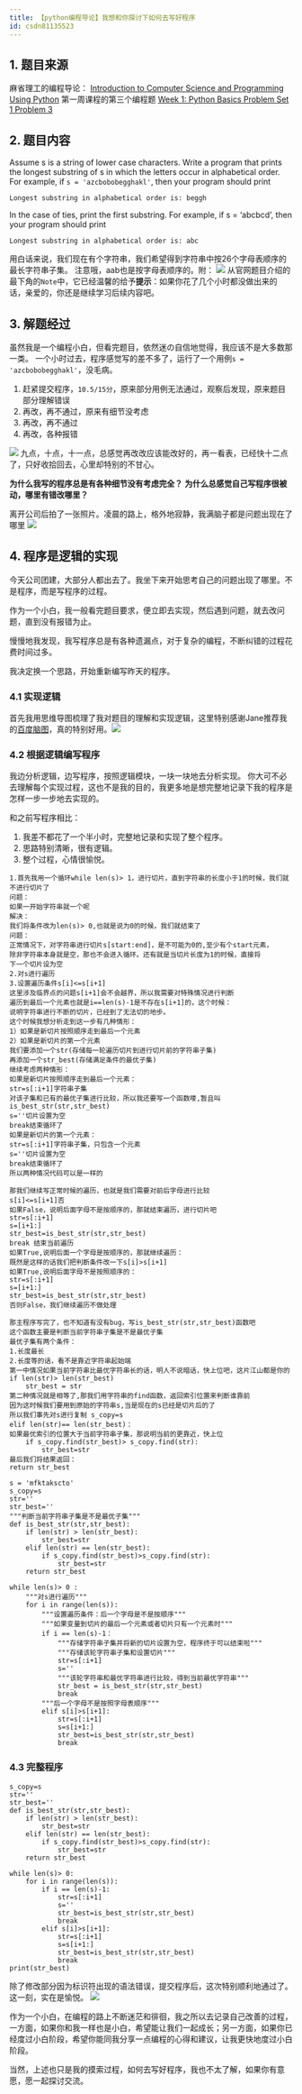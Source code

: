 ```yaml
---
title: 【python编程导论】我想和你探讨下如何去写好程序
id: csdn81135523
---
```


## 1\. 题目来源

麻省理工的编程导论：
[Introduction to Computer Science and Programming Using Python](https://www.edx.org/course/introduction-computer-science-mitx-6-00-1x-11)
第一周课程的第三个编程题
[Week 1: Python Basics Problem Set 1 Problem 3](https://courses.edx.org/courses/course-v1:MITx+6.00.1x+2T2017_2/courseware/fc8f42302c644118adfcfa720f9f403e/ca19e125470846f2a36ad1225410e39a/2?activate_block_id=block-v1%3AMITx%2B6.00.1x%2B2T2017_2%2Btype%40vertical%2Bblock%402ad818f0770d449d873328eb7cb35122)

## 2\. 题目内容

Assume s is a string of lower case characters.
Write a program that prints the longest substring of s in which the letters occur in alphabetical order. For example, if `s = 'azcbobobegghakl'`, then your program should print

```
Longest substring in alphabetical order is: beggh
```

In the case of ties, print the first substring. For example, if s = ‘abcbcd’, then your program should print

```
Longest substring in alphabetical order is: abc
```

用白话来说，我们现在有个字符串，我们希望得到字符串中按26个字母表顺序的最长字符串子集。
注意哦，aab也是按字母表顺序的。附：
![](../img/07ce5fed217a7a902385981ec051a355.png)
从官网题目介绍的最下角的`Note`中，它已经温馨的给予**提示**：如果你花了几个小时都没做出来的话，亲爱的，你还是继续学习后续内容吧。

## 3\. 解题经过

虽然我是一个编程小白，但看完题目，依然迷の自信地觉得，我应该不是大多数那一类。
一个小时过去，程序感觉写的差不多了，运行了一个用例`s = 'azcbobobegghakl'`，没毛病。

1.  赶紧提交程序，`10.5/15分`，原来部分用例无法通过，观察后发现，原来题目部分理解错误
2.  再改，再不通过，原来有细节没考虑
3.  再改，再不通过
4.  再改，各种报错

![](../img/c9e5728f061802e94fa60a1443fb7421.png)
九点，十点，十一点，总感觉再改改应该能改好的，再一看表，已经快十二点了，只好收拾回去，心里却特别的不甘心。

**为什么我写的程序总是有各种细节没有考虑完全？**
**为什么总感觉自己写程序很被动，哪里有错改哪里？**

离开公司后拍了一张照片。凌晨的路上，格外地寂静，我满脑子都是问题出现在了哪里
![](../img/a224c469c591b5b1560346985fd31798.png)

## 4\. 程序是逻辑的实现

今天公司团建，大部分人都出去了。我坐下来开始思考自己的问题出现了哪里。不是程序，而是写程序的过程。

作为一个小白，我一般看完题目要求，便立即去实现，然后遇到问题，就去改问题，直到没有报错为止。

慢慢地我发现，我写程序总是有各种遗漏点，对于复杂的编程，不断纠错的过程花费时间过多。

我决定换一个思路，开始重新编写昨天的程序。

### 4.1 实现逻辑

首先我用思维导图梳理了我对题目的理解和实现逻辑，这里特别感谢Jane推荐我的[百度脑图](http://naotu.baidu.com/)，真的特别好用。![](../img/ad0745a671a6e2538ade590aaa4aa5ed.png)

### 4.2 根据逻辑编写程序

我边分析逻辑，边写程序，按照逻辑模块，一块一块地去分析实现。
你大可不必去理解每个实现过程，这也不是我的目的，我更多地是想完整地记录下我的程序是怎样一步一步地去实现的。

和之前写程序相比：

1.  我差不都花了一个半小时，完整地记录和实现了整个程序。
2.  思路特别清晰，很有逻辑。
3.  整个过程，心情很愉悦。

```
1.首先我用一个循环while len(s)> 1，进行切片，直到字符串的长度小于1的时候，我们就不进行切片了
问题：
如果一开始字符串就一个呢
解决：
我们将条件改为len(s)> 0,也就是说为0的时候，我们就结束了
问题：
正常情况下，对字符串进行切片s[start:end]，是不可能为0的,至少有个start元素，
除非字符串本身就是空，那也不会进入循环。还有就是当切片长度为1的时候，直接将
下一个切片设为空
2.对s进行遍历
3.设置遍历条件s[i]<=s[i+1]
这里涉及临界点的问题s[i+1]会不会越界，所以我需要对特殊情况进行判断
遍历到最后一个元素也就是i==len(s)-1是不存在s[i+1]的，这个时候：
说明字符串进行不断的切片，已经到了无法切的地步。
这个时候我想分析走到这一步有几种情形：
1）如果是新切片按照顺序走到最后一个元素
2）如果是新切片的第一个元素
我们要添加一个str(存储每一轮遍历切片到进行切片前的字符串子集)
再添加一个str_best(存储满足条件的最优子集)
继续考虑两种情形：
如果是新切片按照顺序走到最后一个元素：
str=s[:i+1]字符串子集
对该子集和已有的最优子集进行比较，所以我还要写一个函数喽,暂且叫is_best_str(str,str_best)
s=''切片设置为空
break结束循环了
如果是新切片的第一个元素：
str=s[:i+1]字符串子集，只包含一个元素
s=''切片设置为空
break结束循环了
所以两种情况代码可以是一样的

那我们继续写正常时候的遍历，也就是我们需要对前后字母进行比较
s[i]<=s[i+1]否
如果False，说明后面字母不是按顺序的，那就结束遍历，进行切片吧
str=s[:i+1]
s=[i+1:]
str_best=is_best_str(str,str_best)
break 结束当前遍历
如果True,说明后面一个字母是按顺序的，那就继续遍历：
既然是这样的话我们把判断条件改一下s[i]>s[i+1]
如果True,说明后面字母不是按照顺序的：
str=s[:i+1]
s=[i+1:]
str_best=is_best_str(str,str_best)
否则False，我们继续遍历不做处理

那主程序写完了，也不知道有没有bug，写is_best_str(str,str_best)函数吧
这个函数主要是判断当前字符串子集是不是最优子集
最优子集有两个条件：
1.长度最长
2.长度等的话，看不是靠近字符串起始端
第一中情况如果当前字符串比最优字符串长的话，明人不说暗话，快上位吧，这片江山都是你的
if len(str)> len(str_best)
    str_best = str
第二种情况就是相等了,那我们用字符串的find函数，返回索引位置来判断谁靠前
因为这时候我们要用到原始的字符串s,当是现在的s已经是切片后的了
所以我们事先对s进行复制 s_copy=s
elif len(str)== len(str_best)：
如果最优索引的位置大于当前字符串子集，那说明当前的更靠近，快上位
    if s_copy.find(str_best)> s_copy.find(str):
        str_best=str
最后我们将结果返回：
return str_best

s = 'mfktakscto'
s_copy=s
str=''
str_best=''
"""判断当前字符串子集是不是最优子集"""
def is_best_str(str,str_best):
    if len(str) > len(str_best):
        str_best=str
    elif len(str) == len(str_best):
        if s_copy.find(str_best)>s_copy.find(str):
            str_best=str
    return str_best

while len(s)> 0 :
    """对s进行遍历"""
    for i in range(len(s)):
        """设置遍历条件：后一个字母是不是按顺序"""
        """如果变量到切片的最后一个元素或者切片只有一个元素时"""
        if i == len(s)-1：
            """存储字符串子集并将新的切片设置为空，程序终于可以结束啦"""
            """存储该轮字符串子集和设置切片"""
            str=s[:i+1]
            s=''
            """该轮字符串和最优字符串进行比较，得到当前最优字符串"""
            str_best = is_best_str(str,str_best)
            break
        """后一个字母不是按照字母表顺序"""
        elif s[i]>s[i+1]:
            str=s[:i+1]
            s=s[i+1:]
            str_best=is_best_str(str,str_best)
            break
```

### 4.3 完整程序

```
s_copy=s
str=''
str_best=''
def is_best_str(str,str_best):
    if len(str) > len(str_best):
        str_best=str
    elif len(str) == len(str_best):
        if s_copy.find(str_best)>s_copy.find(str):
            str_best=str
    return str_best

while len(s)> 0:
    for i in range(len(s)):
        if i == len(s)-1:
            str=s[:i+1]
            s=''
            str_best=is_best_str(str,str_best)
            break
        elif s[i]>s[i+1]:
            str=s[:i+1]
            s=s[i+1:]
            str_best=is_best_str(str,str_best)
            break
print(str_best)
```

除了修改部分因为标识符出现的语法错误，提交程序后，这次特别顺利地通过了。这一刻，实在是愉悦。
![](../img/a60b51f3f2e58b488bc854540925e44e.png)

作为一个小白，在编程的路上不断迷茫和徘徊，我之所以去记录自己改善的过程，一方面，如果你和我一样也是小白，希望能让我们一起成长；另一方面，如果你已经度过小白阶段，希望你能同我分享一点编程的心得和建议，让我更快地度过小白阶段。

当然，上述也只是我的摸索过程，如何去写好程序，我也不太了解，如果你有意愿，愿一起探讨交流。